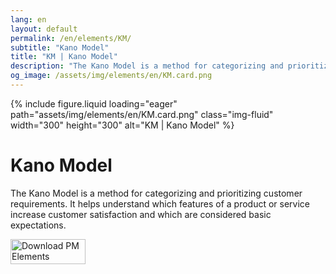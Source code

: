 ```yaml
---
lang: en
layout: default
permalink: /en/elements/KM/
subtitle: "Kano Model"
title: "KM | Kano Model"
description: "The Kano Model is a method for categorizing and prioritizing customer requirements. It helps understand which features of a product or service increase customer satisfaction and which are considered basic expectations."
og_image: /assets/img/elements/en/KM.card.png
---
```


{% include figure.liquid loading="eager" path="assets/img/elements/en/KM.card.png" class="img-fluid" width="300" height="300" alt="KM | Kano Model" %}

# Kano Model

The Kano Model is a method for categorizing and prioritizing customer requirements. It helps understand which features of a product or service increase customer satisfaction and which are considered basic expectations.

<a href="https://apps.apple.com/app/apple-store/id6738084498?pt=127441684&ct=website&mt=8">
  <img src="{{ "assets/img/en/appstore.png" | relative_url }}" width="120" height="40" alt="Download PM Elements">
</a>
